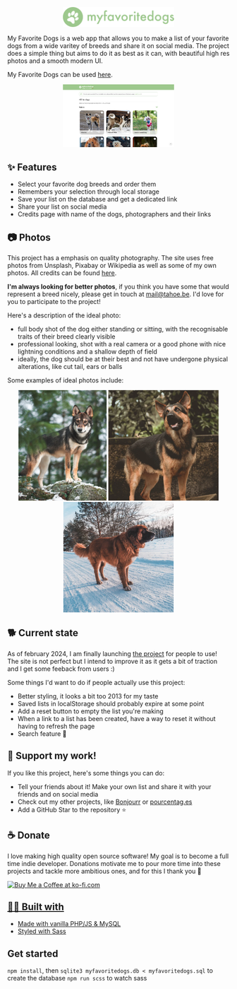 <p align="center">
  <img src="https://raw.githubusercontent.com/morceaudebois/myfavoritedogs/master/src/images/logo_w.svg" width="50%"></img>
</p>

My Favorite Dogs is a web app that allows you to make a list of your favorite dogs from a wide varitey of breeds and share it on social media. The project does a simple thing but aims to do it as best as it can, with beautiful high res photos and a smooth modern UI.

My Favorite Dogs can be used [here](https://myfavoritedogs.tahoe.be/).

<p align="center">
  <img src="https://raw.githubusercontent.com/morceaudebois/myfavoritedogs/main/src/images/screenshot.png" width="50%"></img>
</p>

## ✨ Features

* Select your favorite dog breeds and order them
* Remembers your selection through local storage
* Save your list on the database and get a dedicated link
* Share your list on social media
* Credits page with name of the dogs, photographers and their links

## 📷 Photos

This project has a emphasis on quality photography. The site uses free photos from Unsplash, Pixabay or Wikipedia as well as some of my own photos. All credits can be found [here](https://myfavoritedogs.tahoe.be/credits.php).

__I'm always looking for better photos__, if you think you have some that would represent a breed nicely, please get in touch at mail@tahoe.be. I'd love for you to participate to the project! 

Here's a description of the ideal photo:
- full body shot of the dog either standing or sitting, with the recognisable traits of their breed clearly visible
- professional looking, shot with a real camera or a good phone with nice lightning conditions and a shallow depth of field
- ideally, the dog should be at their best and not have undergone physical alterations, like cut tail, ears or balls

Some examples of ideal photos include:
<div align="center">
    <img src="https://raw.githubusercontent.com/morceaudebois/myfavoritedogs/main/src/images/medium/tahoe-bZYJ89REqIE-unsplash.webp" width="200" alt="Photo 1">
    <img src="https://raw.githubusercontent.com/morceaudebois/myfavoritedogs/main/src/images/medium/jayalekshman-sj-UF3T6qtjelM-unsplash.webp" width="250" alt="Photo 2">
    <img src="https://raw.githubusercontent.com/morceaudebois/myfavoritedogs/main/src/images/medium/leonberger-8493488.webp" width="250" alt="Photo 3">
</div>

## 🐕 Current state

As of february 2024, I am finally launching [the project](https://myfavoritedogs.tahoe.be) for people to use! The site is not perfect but I intend to improve it as it gets a bit of traction and I get some feeback from users :)

Some things I'd want to do if people actually use this project:
- Better styling, it looks a bit too 2013 for my taste
- Saved lists in localStorage should probably expire at some point
- Add a reset button to empty the list you're making
- When a link to a list has been created, have a way to reset it without having to refresh the page
- Search feature 🔎

## 🌟 Support my work!

If you like this project, here's some things you can do:
- Tell your friends about it! Make your own list and share it with your friends and on social media
- Check out my other projects, like <a href="https://bonjourr.fr/">Bonjourr</a> or <a href="https://pourcentag.es/">pourcentag.es</a>
- Add a GitHub Star to the repository ⭐️

## ☕️ Donate

I love making high quality open source software! My goal is to become a full time indie developer. Donations motivate me to pour more time into these projects and tackle more ambitious ones, and for this I thank you 🙏
<br>

<a href='https://ko-fi.com/tahoe' target='_blank'><img height='35' style='border:0px;height:34px;' src='https://uploads-ssl.webflow.com/5c14e387dab576fe667689cf/61e11d503cc13747866d338b_Button-2.png' border='0' alt='Buy Me a Coffee at ko-fi.com' />

## 🧑‍💻 Built with

* Made with vanilla PHP/JS & MySQL
* Styled with [Sass](https://sass-lang.com/guide)

## Get started

`npm install`, then `sqlite3 myfavoritedogs.db < myfavoritedogs.sql` to create the database
`npm run scss` to watch sass
